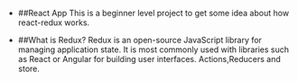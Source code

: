 - ##React App
This is a beginner level project to get some idea about how react-redux works.

- ##What is Redux?
Redux is an open-source JavaScript library for managing application state. It is most commonly used with libraries such as React or Angular for building user interfaces. Actions,Reducers and store.

